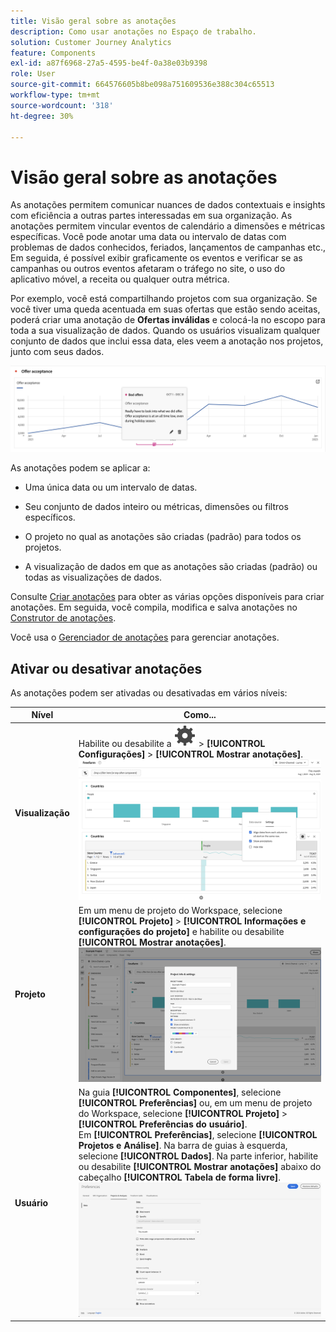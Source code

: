 ```yaml
---
title: Visão geral sobre as anotações
description: Como usar anotações no Espaço de trabalho.
solution: Customer Journey Analytics
feature: Components
exl-id: a87f6968-27a5-4595-be4f-0a38e03b9398
role: User
source-git-commit: 664576605b8be098a751609536e388c304c65513
workflow-type: tm+mt
source-wordcount: '318'
ht-degree: 30%

---
```


# Visão geral sobre as anotações

As anotações permitem comunicar nuances de dados contextuais e insights com eficiência a outras partes interessadas em sua organização. As anotações permitem vincular eventos de calendário a dimensões e métricas específicas. Você pode anotar uma data ou intervalo de datas com problemas de dados conhecidos, feriados, lançamentos de campanhas etc., Em seguida, é possível exibir graficamente os eventos e verificar se as campanhas ou outros eventos afetaram o tráfego no site, o uso do aplicativo móvel, a receita ou qualquer outra métrica.

Por exemplo, você está compartilhando projetos com sua organização. Se você tiver uma queda acentuada em suas ofertas que estão sendo aceitas, poderá criar uma anotação de **Ofertas inválidas** e colocá-la no escopo para toda a sua visualização de dados. Quando os usuários visualizam qualquer conjunto de dados que inclui essa data, eles veem a anotação nos projetos, junto com seus dados.

![Gráfico de linhas com a anotação realçada.](assets/annotation-example.png)

As anotações podem se aplicar a:

* Uma única data ou um intervalo de datas.

* Seu conjunto de dados inteiro ou métricas, dimensões ou filtros específicos.

* O projeto no qual as anotações são criadas (padrão) para todos os projetos.

* A visualização de dados em que as anotações são criadas (padrão) ou todas as visualizações de dados.

Consulte [Criar anotações](/help/components/annotations/create-annotations.md) para obter as várias opções disponíveis para criar anotações. Em seguida, você compila, modifica e salva anotações no [Construtor de anotações](create-annotations.md#annotation-builder).

Você usa o [Gerenciador de anotações](manage-annotations.md) para gerenciar anotações.

## Ativar ou desativar anotações

As anotações podem ser ativadas ou desativadas em vários níveis:

| Nível | Como... |
|---|---|
| **Visualização** | Habilite ou desabilite a ![Configuração](/help/assets/icons/Setting.svg) > **[!UICONTROL Configurações]** > **[!UICONTROL Mostrar anotações]**.<br/>![Habilitar/desabilitar anotações para uma visualização](/help/components/annotations/assets/annotations-visualization.png) |
| **Projeto** | Em um menu de projeto do Workspace, selecione **[!UICONTROL Projeto]** > **[!UICONTROL Informações e configurações do projeto]** e habilite ou desabilite **[!UICONTROL Mostrar anotações]**.<br/>![Habilitar/desabilitar anotações para um projeto](/help/components/annotations/assets/annotations-project.png) |
| **Usuário** | Na guia **[!UICONTROL Componentes]**, selecione **[!UICONTROL Preferências]** ou, em um menu de projeto do Workspace, selecione **[!UICONTROL Projeto]** > **[!UICONTROL Preferências do usuário]**. <br/>Em **[!UICONTROL Preferências]**, selecione **[!UICONTROL Projetos e Análise]**. Na barra de guias à esquerda, selecione **[!UICONTROL Dados]**. Na parte inferior, habilite ou desabilite **[!UICONTROL Mostrar anotações]** abaixo do cabeçalho **[!UICONTROL Tabela de forma livre]**.<br/>![Habilitar/desabilitar anotações para um usuário](/help/components/annotations/assets/annotations-user.png) |
